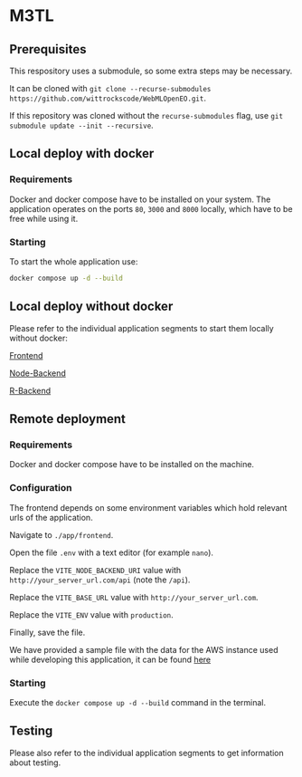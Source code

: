 # M3TL

## Prerequisites

This respository uses a submodule, so some extra steps may be necessary.

It can be cloned with `git clone --recurse-submodules https://github.com/wittrockscode/WebMLOpenEO.git`.

If this repository was cloned without the `recurse-submodules` flag, use `git submodule update --init --recursive`.


## Local deploy with docker

### Requirements

Docker and docker compose have to be installed on your system.
The application operates on the ports `80`, `3000` and `8000` locally, which have to be free while using it.

### Starting

To start the whole application use:

```bash
docker compose up -d --build
```


## Local deploy without docker

Please refer to the individual application segments to start them locally without docker:

[Frontend](app/frontend/README.md)

[Node-Backend](app/node-backend/README.md)

[R-Backend](app/r_backend/README.md)



## Remote deployment

### Requirements

Docker and docker compose have to be installed on the machine.

### Configuration

The frontend depends on some environment variables which hold relevant urls of the application.

Navigate to `./app/frontend`.

Open the file `.env` with a text editor (for example `nano`).

Replace the `VITE_NODE_BACKEND_URI` value with `http://your_server_url.com/api` (note the `/api`).

Replace the `VITE_BASE_URL` value with `http://your_server_url.com`.

Replace the `VITE_ENV` value with `production`.

Finally, save the file.


We have provided a sample file with the data for the AWS instance used while developing this application, it can be found [here](app/frontend/.env.prod)
### Starting

Execute the `docker compose up -d --build` command in the terminal.

## Testing

Please also refer to the individual application segments to get information about testing.

